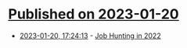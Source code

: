 # [Published on 2023-01-20](index.md)

* [2023-01-20, 17:24:13](https://news.ycombinator.com/item?id=34456416) - [Job Hunting in 2022](https://mhlakhani.com/blog/2023/01/tech-job-market/)
